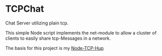 # TCPChat
Chat Server utilizing plain tcp.

This simple Node script implements the net-module to allow a cluster of clients to easily share tcp-Messages in a network.

The basis for this project is my [Node-TCP-Hup](https://github.com/DapfiDuck/Node-TCP-Hub)
